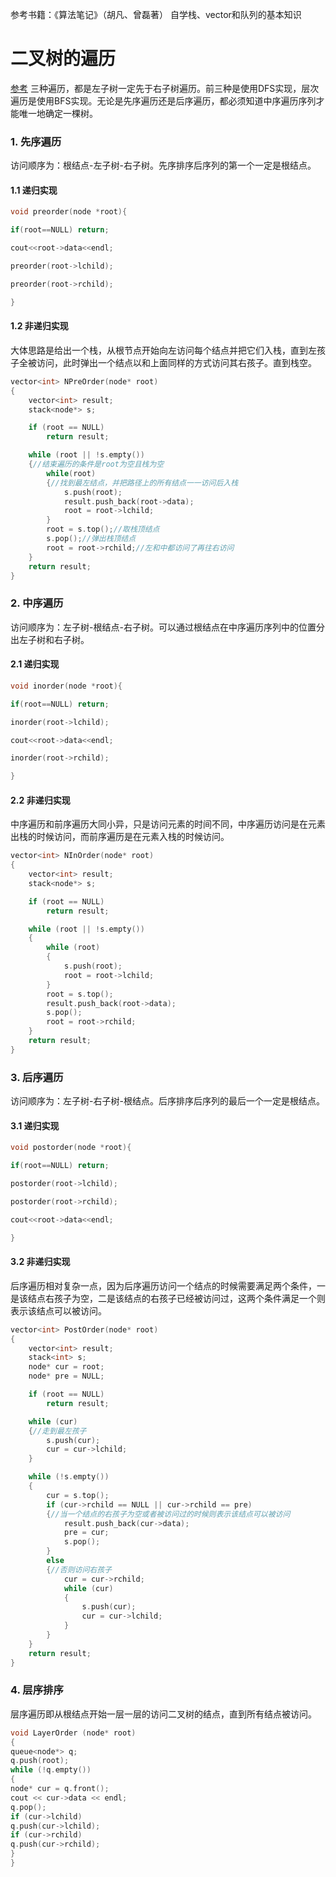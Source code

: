 参考书籍：《算法笔记》（胡凡、曾磊著）
自学栈、vector和队列的基本知识
# 二叉树的遍历
[参考](https://blog.csdn.net/MBuger/article/details/70186143)
三种遍历，都是左子树一定先于右子树遍历。前三种是使用DFS实现，层次遍历是使用BFS实现。无论是先序遍历还是后序遍历，都必须知道中序遍历序列才能唯一地确定一棵树。
### 1. 先序遍历
访问顺序为：根结点-左子树-右子树。先序排序后序列的第一个一定是根结点。
#### 1.1 递归实现
```cpp
void preorder(node *root){

if(root==NULL) return;

cout<<root->data<<endl;

preorder(root->lchild);

preorder(root->rchild);

}
```
#### 1.2 非递归实现
大体思路是给出一个栈，从根节点开始向左访问每个结点并把它们入栈，直到左孩子全被访问，此时弹出一个结点以和上面同样的方式访问其右孩子。直到栈空。
```cpp
vector<int> NPreOrder(node* root)
{
    vector<int> result;
    stack<node*> s;

    if (root == NULL)
        return result;

    while (root || !s.empty())
    {//结束遍历的条件是root为空且栈为空
        while(root)
        {//找到最左结点，并把路径上的所有结点一一访问后入栈
            s.push(root);
            result.push_back(root->data);
            root = root->lchild;
        }
        root = s.top();//取栈顶结点
        s.pop();//弹出栈顶结点
        root = root->rchild;//左和中都访问了再往右访问
    }
    return result;
}
```
### 2. 中序遍历
访问顺序为：左子树-根结点-右子树。可以通过根结点在中序遍历序列中的位置分出左子树和右子树。
#### 2.1 递归实现
```cpp
void inorder(node *root){

if(root==NULL) return;

inorder(root->lchild);

cout<<root->data<<endl;

inorder(root->rchild);

}
```
#### 2.2 非递归实现
中序遍历和前序遍历大同小异，只是访问元素的时间不同，中序遍历访问是在元素出栈的时候访问，而前序遍历是在元素入栈的时候访问。
```cpp
vector<int> NInOrder(node* root)
{
    vector<int> result;
    stack<node*> s;

    if (root == NULL)
        return result;

    while (root || !s.empty())
    {
        while (root)
        {
            s.push(root);
            root = root->lchild;
        }
        root = s.top();
        result.push_back(root->data);
        s.pop();
        root = root->rchild;
    }
    return result;
}
```
### 3. 后序遍历
访问顺序为：左子树-右子树-根结点。后序排序后序列的最后一个一定是根结点。
#### 3.1 递归实现
```cpp
void postorder(node *root){

if(root==NULL) return;

postorder(root->lchild);

postorder(root->rchild);

cout<<root->data<<endl;

}
```
#### 3.2 非递归实现
后序遍历相对复杂一点，因为后序遍历访问一个结点的时候需要满足两个条件，一是该结点右孩子为空，二是该结点的右孩子已经被访问过，这两个条件满足一个则表示该结点可以被访问。
```cpp
vector<int> PostOrder(node* root)
{
    vector<int> result;
    stack<int> s;
    node* cur = root;
    node* pre = NULL;

    if (root == NULL)
        return result;

    while (cur)
    {//走到最左孩子
        s.push(cur);
        cur = cur->lchild;
    }

    while (!s.empty())
    {
        cur = s.top();
        if (cur->rchild == NULL || cur->rchild == pre)
        {//当一个结点的右孩子为空或者被访问过的时候则表示该结点可以被访问
            result.push_back(cur->data);
            pre = cur;
            s.pop();
        }
        else
        {//否则访问右孩子
            cur = cur->rchild;
            while (cur)
            {
                s.push(cur);
                cur = cur->lchild;
            }
        }
    }
    return result;
}
```
### 4. 层序排序
层序遍历即从根结点开始一层一层的访问二叉树的结点，直到所有结点被访问。
```cpp
void LayerOrder (node* root)
{
queue<node*> q;
q.push(root);
while (!q.empty())
{
node* cur = q.front();
cout << cur->data << endl;
q.pop();
if (cur->lchild)
q.push(cur->lchild);
if (cur->rchild)
q.push(cur->rchild);
}
}
```
